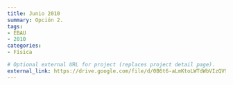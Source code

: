 ```yaml
---
title: Junio 2010
summary: Opción 2.
tags:
- EBAU
- 2010
categories:
- Física

# Optional external URL for project (replaces project detail page).
external_link: https://drive.google.com/file/d/0B6t6-aLmKtoLWTdWbVIzQV9ibVk/view
---
```

